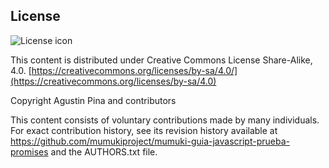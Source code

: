 ## License
![License icon](https://licensebuttons.net/l/by-sa/3.0/88x31.png)

This content is distributed under Creative Commons License Share-Alike, 4.0. [https://creativecommons.org/licenses/by-sa/4.0/](https://creativecommons.org/licenses/by-sa/4.0)

Copyright Agustin Pina and contributors

This content consists of voluntary contributions made by many
individuals. For exact contribution history, see its revision history
available at https://github.com/mumukiproject/mumuki-guia-javascript-prueba-promises and the AUTHORS.txt file.

